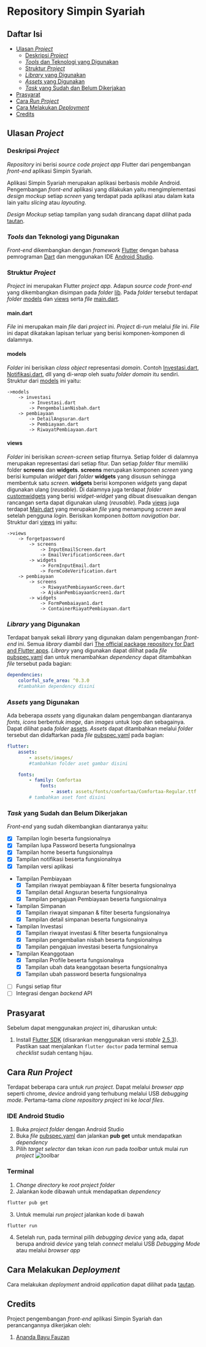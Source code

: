 # Repository Simpin Syariah

## Daftar Isi
- [Ulasan *Project*](#ulasan-project)
    - [Deskripsi *Project*](#deskripsi-project)
    - [*Tools* dan Teknologi yang Digunakan](#*tools*-dan-teknologi-yang-digunakan)
    - [Struktur *Project*](#struktur-project)
    - [*Library* yang Digunakan](#Library-yang-digunakan)
    - [*Assets* yang Digunakan](#assets-yang-digunakan)
    - [*Task* yang Sudah dan Belum Dikerjakan](#Task-yang-sudah-dan-belum-dikerjakan)
- [Prasyarat](#prasyarat)
- [Cara *Run Project*](#cara-run-project)
- [Cara Melakukan *Deployment*](#cara-melakukan-deployment)
- [Credits](#credits)

## Ulasan *Project*

### Deskripsi *Project*
*Repository* ini berisi *source code* *project app* Flutter dari pengembangan *front-end* aplikasi Simpin Syariah. 

Aplikasi Simpin Syariah merupakan aplikasi berbasis *mobile* Android. Pengembangan *front-end* aplikasi yang dilakukan yaitu mengimplementasi *design mockup* setiap *screen* yang terdapat pada aplikasi atau dalam kata lain yaitu *slicing* atau *layouting*. 

*Design Mockup* setiap tampilan yang sudah dirancang dapat dilihat pada [tautan](https://drive.google.com/drive/folders/1T_D8vSawmMxNkbdl6JqKKb2pf2kyIS-d?usp=sharing).

### *Tools* dan Teknologi yang Digunakan
*Front-end* dikembangkan dengan *framework* [Flutter](https://flutter.dev/) dengan bahasa pemrograman [Dart](https://dart.dev/) dan menggunakan IDE [Android Studio](https://developer.android.com/studio).


### Struktur *Project*
*Project* ini merupakan Flutter *project app*. Adapun *source code front-end* yang dikembangkan disimpan pada *folder* [lib](lib/). Pada *folder* tersebut terdapat *folder* [models](lib/models) dan [views](lib/views/) serta *file* [main.dart](lib/main.dart/).

#### main.dart
*File* ini merupakan main *file* dari *project* ini. *Project* di-*run* melalui *file* ini. *File* ini dapat dikatakan lapisan terluar yang berisi komponen-komponen di dalamnya.

#### models
*Folder* ini berisikan *class object* representasi *domain*. Contoh [Investasi.dart](lib/models/investasi/Investasi.dart/), [Notifikasi.dart](lib/models/notifikasi/Notifikasi.dart/), dll yang di-*wrap* oleh suatu *folder domain* itu sendiri.
Struktur dari [models](lib/models) ini yaitu:


    ->models
        -> investasi
            -> Investasi.dart
            -> PengembalianNisbah.dart
        -> pembiayaan
            -> DetailAngsuran.dart
            -> Pembiayaan.dart
            -> RiwayatPembiayaan.dart


#### views
*Folder* ini berisikan *screen-screen* setiap fiturnya. Setiap folder di dalamnya merupakan representasi dari setiap fitur. Dan setiap *folder* fitur memiliki folder **screens** dan **widgets**. **screens** merupakan komponen *screen* yang berisi kumpulan *widget* dari *folder* **widgets** yang disusun sehingga membentuk satu *screen*. **widgets** berisi komponen *widgets* yang dapat digunakan ulang (*reusable*). Di dalamnya juga terdapat *folder* [customwidgets](lib/views/customwidgets/) yang berisi *widget-widget* yang dibuat disesuaikan dengan rancangan serta dapat digunakan ulang (*reusable*). 
Pada [views](lib/views/) juga terdapat [Main.dart](lib/views/Main.dart) yang merupakan *file* yang menampung *screen* awal setelah pengguna *login*. Berisikan komponen *bottom navigation bar*.
Struktur dari [views](lib/views/) ini yaitu:


    ->views
        -> forgetpassword
            -> screens
                -> InputEmailScreen.dart
                -> EmailVerificationScreen.dart
            -> widgets
                -> FormInputEmail.dart
                -> FormCodeVerification.dart
        -> pembiayaan
            -> screens
                -> RiwayatPembiayaanScreen.dart
                -> AjukanPembiayaanScreen1.dart
            -> widgets
                -> FormPembaiayan1.dart
                -> ContainerRiayatPembiayaan.dart


### *Library* yang Digunakan
Terdapat banyak sekali *library* yang digunakan dalam pengembangan *front-end* ini. Semua *library* diambil dari [The official package repository for Dart and Flutter apps](https://pub.dev/). *Library* yang digunakan dapat dilihat pada *file* [pubspec.yaml](pubspec.yaml) dan untuk menambahkan *dependency* dapat ditambahkan *file* tersebut pada bagian:

```yaml
dependencies:
    colorful_safe_area: ^0.3.0
    #tambahkan dependency disini
```

### *Assets* yang Digunakan
Ada beberapa *assets* yang digunakan dalam pengembangan diantaranya *fonts*, *icons* berbentuk *image*, dan *images* untuk logo dan sebagainya. Dapat dilihat pada *folder* [assets](assets/). *Assets* dapat ditambahkan melalui *folder* tersebut dan didaftarkan pada *file* [pubspec.yaml](pubspec.yaml) pada bagian:

```yaml
flutter:
    assets:
        - assets/images/
        #tambahkan folder aset gambar disini

    fonts:
        - family: Comfortaa
            fonts:
                - asset: assets/fonts/comfortaa/Comfortaa-Regular.ttf
        # tambahkan aset font disini
```

### *Task* yang Sudah dan Belum Dikerjakan
*Front-end* yang sudah dikembangkan diantaranya yaitu:
- [x] Tampilan login beserta fungsionalnya
- [x] Tampilan lupa Password beserta fungsionalnya
- [x] Tampilan home beserta fungsionalnya
- [x] Tampilan notifikasi beserta fungsionalnya
- [x] Tampilan versi aplikasi
- Tampilan Pembiayaan
    - [x] Tampilan riwayat pembiayaan & filter beserta fungsionalnya
    - [x] Tampilan detail Angsuran beserta fungsionalnya
    - [x] Tampilan pengajuan Pembiayaan beserta fungsionalnya
- Tampilan Simpanan
    - [x] Tampilan riwayat simpanan & filter beserta fungsionalnya
    - [x] Tampilan detail simpanan beserta fungsionalnya
- Tampilan Investasi
    - [x] Tampilan riwayat investasi & filter beserta fungsionalnya
    - [x] Tampilan pengembalian nisbah beserta fungsionalnya
    - [x] Tampilan pengajuan investasi beserta fungsionalnya
- Tampilan Keanggotaan
    - [x] Tampilan Profile beserta fungsionalnya
    - [x] Tampilan ubah data keanggotaan beserta fungsionalnya 
    - [x] Tampilan ubah password beserta fungsionalnya
- [ ] Fungsi setiap fitur
- [ ] Integrasi dengan *backend* API

## Prasyarat
Sebelum dapat menggunakan *project* ini, diharuskan untuk:
1. Install [Flutter SDK](https://docs.flutter.dev/get-started/install) (disarankan menggunakan versi *stable* [2.5.3](https://docs.flutter.dev/development/tools/sdk/releases)). Pastikan saat menjalankan `flutter doctor` pada terminal semua *checklist* sudah centang hijau.

## Cara *Run Project*
Terdapat beberapa cara untuk *run project*. Dapat melalui *browser app* seperti chrome, *device* android yang terhubung melalui USB *debugging mode*. 
Pertama-tama *clone repository project* ini ke *local files*.

### IDE Android Studio
1. Buka *project folder* dengan Android Studio
2. Buka *file* [pubspec.yaml](pubspec.yaml) dan jalankan **pub get** untuk mendapatkan *dependency*
3. Pilih *target selector* dan tekan *icon run* pada *toolbar* untuk mulai *run project*
![toolbar](https://docs.flutter.dev/assets/images/docs/tools/android-studio/main-toolbar.png)

### Terminal
1. *Change directory* ke *root project folder*
2. Jalankan kode dibawah untuk mendapatkan *dependency*

```cmd
flutter pub get
```

3. Untuk memulai *run project* jalankan kode di bawah

```cmd
flutter run
```

4. Setelah run, pada terminal pilih *debugging device* yang ada, dapat berupa android *device* yang telah *connect* melalui USB *Debugging Mode* atau melalui *browser app*

## Cara Melakukan *Deployment*
Cara melakukan *deployment* android *application* dapat dilihat pada [tautan](https://docs.flutter.dev/deployment/android).

## Credits
Project pengembangan *front-end* aplikasi Simpin Syariah dan perancangannya dikerjakan oleh:
1. [Ananda Bayu Fauzan](https://github.com/anandabayuf)